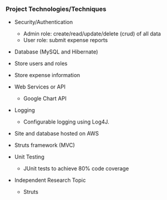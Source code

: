 ### Project Technologies/Techniques

* Security/Authentication
	* Admin role: create/read/update/delete (crud) of all data
	* User role: submit expense reports
* Database (MySQL and Hibernate)
* Store users and roles
* Store expense information

* Web Services or API
	* Google Chart API
* Logging
	* Configurable logging using Log4J. 
* Site and database hosted on AWS
* Struts framework (MVC) 

* Unit Testing
	* JUnit tests to achieve 80% code coverage
* Independent Research Topic
	* Struts 
